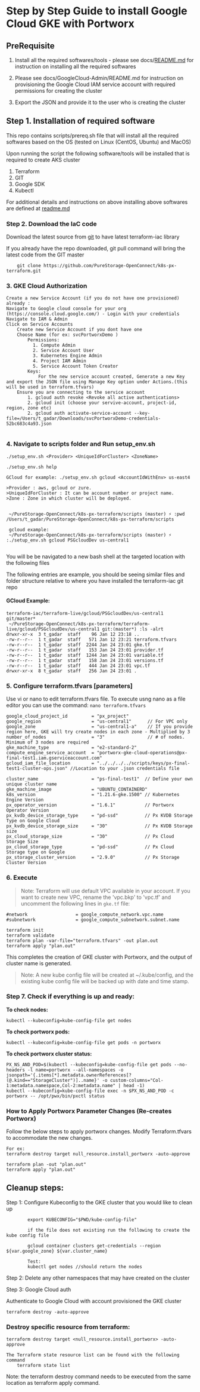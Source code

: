 # Step by Step Guide to install Google Cloud GKE with Portworx

## PreRequisite

1. Install all the required softwares/tools - please see docs/[README.md](../../README.md) for instruction on installing all the required softwares

2. Please see docs/GoogleCloud-Admin/README.md for instruction on provisioning the Google Cloud IAM service account with required permissions for creating the cluster

3. Export the JSON and provide it to the user who is creating the cluster


## Step 1. Installation of required software

This repo contains scripts/prereq.sh file that will install all the required softwares based on the OS (tested on Linux (CentOS, Ubuntu) and MacOS)

Upon running the script the following software/tools will be installed that is required to create AKS cluster

1. Terraform
2. GIT
3. Google SDK
4. Kubectl

For additional details and instructions on above installing above softwares are defined at [readme.md](../../README.md)

### Step 2. Download the IaC code

Download the latest source from [git](https://github.com/PureStorage-OpenConnect/k8s-px-terraform.git) to have latest terraform-iac library

If you already have the repo downloaded, git pull command will bring the latest code from the GIT master

```
    git clone https://github.com/PureStorage-OpenConnect/k8s-px-terraform.git
```

### 3. GKE Cloud Authorization

```
Create a new Service Account (if you do not have one provisioned) already :
Navigate to Google cloud console for your org (https://console.cloud.google.com/) - Login with your credentials
Navigate to IAM & Admin 
Click on Service Accounts
    Create new Service Account if you dont have one
    Choose Name (for ex: svcPortworxDemo )
        Permissions: 
          1. Compute Admin
          2. Service Account User
          3. Kubernetes Engine Admin
          4. Project IAM Admin
          5. Service Account Token Creator
        Keys:
            For the new service account created, Generate a new Key and export the JSON file using Manage Key option under Actions.(this will be used in terraform.tfvars)
    Ensure you are connecting to the service account
        1. gcloud auth revoke <Revoke all active authentications>
        2. gcloud init (choose your servive-account, project-id, region, zone etc)
        2. gcloud auth activate-service-account --key-file=/Users/t_gadar/Downloads/svcPortworxDemo-credentials-52bc683c4a93.json
    
```
### 4. Navigate to scripts folder and Run setup_env.sh <param1> <param2> <param3>

```
./setup_env.sh <Provider> <UniqueIdForCluster> <ZoneName>

./setup_env.sh help

GCloud for example: ./setup_env.sh gcloud <AccountIdWithEnv> us-east4

>Provider : aws, gcloud or zure.
>UniqueIdForCluster : It can be account number or project name.
>Zone : Zone in which cluster will be deployed.


 ~/PureStorage-OpenConnect/k8s-px-terraform/scripts (master) ⚡ :pwd
/Users/t_gadar/PureStorage-OpenConnect/k8s-px-terraform/scripts

 gcloud example:
 ~/PureStorage-OpenConnect/k8s-px-terraform/scripts (master) ⚡ :./setup_env.sh gcloud PSGcloudDev us-central1
 
```

You will be be navigated to a new bash shell at the targeted location with the following files

The following entries are example, you should be seeing similar files and folder structure relative to where you have installed the terraform-iac git repo


#### GCloud Example:
```
terraform-iac/terraform-live/gcloud/PSGcloudDev/us-central1 git/master*
 ~/PureStorage-OpenConnect/k8s-px-terraform/terraform-live/gcloud/PSGcloudDev/us-central1 git:(master*) :ls -alrt
drwxr-xr-x  3 t_gadar  staff    96 Jan 12 23:18 ..
-rw-r--r--  1 t_gadar  staff   571 Jan 12 23:21 terraform.tfvars
-rw-r--r--  1 t_gadar  staff  2244 Jan 24 23:01 gke.tf
-rw-r--r--  1 t_gadar  staff   153 Jan 24 23:01 provider.tf
-rw-r--r--  1 t_gadar  staff  1244 Jan 24 23:01 variable.tf
-rw-r--r--  1 t_gadar  staff   158 Jan 24 23:01 versions.tf
-rw-r--r--  1 t_gadar  staff   444 Jan 24 23:01 vpc.tf
drwxr-xr-x  8 t_gadar  staff   256 Jan 24 23:01 .

```


### 5. Configure terraform.tfvars [parameters]

Use vi or nano to edit terraform.tfvars file. To execute usng nano as a file editor you can use the command: `nano terraform.tfvars`

```	
google_cloud_project_id         = "px_project"       
google_region                   = "us-central1"      // For VPC only
google_zone                     = "us-central1-a"    // If you provide region here, GKE will try create nodes in each zone - Multiplied by 3
number_of_nodes                 = "3"                // # of nodes. Minimum of 3 nodes are required
gke_machine_type                = "e2-standard-2"
compute_engine_service_account  = "portworx-gke-cloud-operations@px-final-test1.iam.gserviceaccount.com"
gcloud_iam_file_location        = "../../../../scripts/keys/px-final-test1-cluster-ops.json" //Location to your .json credentials file

cluster_name                    = "ps-final-test1"  // Define your own unique cluster name
gke_machine_image               = "UBUNTU_CONTAINERD"
k8s_version                     = "1.21.6-gke.1500" // Kubernetes Engine Version
px_operator_version             = "1.6.1"           // Portworx Operator Version
px_kvdb_device_storage_type     = "pd-ssd"          // Px KVDB Storage Type on Google Cloud
px_kvdb_device_storage_size     = "30"              // Px KVDB Storage size
px_cloud_storage_size           = "30"              // Px Cloud Storage Size
px_cloud_storage_type           = "pd-ssd"          // Px Cloud Storage type on Google
px_storage_cluster_version      = "2.9.0"           // Px Storage Cluster Version

```

### 6. Execute

> Note: Terraform will use default VPC available in your account. If you want to create new VPC, rename the 'vpc.bkp' to 'vpc.tf' and uncomment the following lines in `gke.tf` file:

    #network                  = google_compute_network.vpc.name
    #subnetwork               = google_compute_subnetwork.subnet.name


```
terraform init
terraform validate
terraform plan -var-file="terraform.tfvars" -out plan.out
terraform apply "plan.out"
```

This completes the creation of GKE cluster with Portworx, and the output of cluster name is generated.

> Note: A new kube config file will be created at ~/.kube/config, and the existing kube config file will be backed up with date and time stamp.

###  Step 7. Check if everything is up and ready:

**To check nodes:**

	kubectl --kubeconfig=kube-config-file get nodes                          

**To check portworx pods:**

	kubectl --kubeconfig=kube-config-file get pods -n portworx 

**To check portworx cluster status:**

	PX_NS_AND_POD=$(kubectl --kubeconfig=kube-config-file get pods --no-headers -l name=portworx --all-namespaces -o jsonpath='{.items[*].metadata.ownerReferences[?(@.kind=="StorageCluster")]..name}' -o custom-columns="Col-1:metadata.namespace,Col-2:metadata.name" | head -1)
	kubectl --kubeconfig=kube-config-file exec -n $PX_NS_AND_POD -c portworx -- /opt/pwx/bin/pxctl status
	
### How to Apply Portworx Parameter Changes (Re-creates Portworx)

Follow the below steps to apply portworx changes. Modify Terraform.tfvars to accommodate the new changes.

```
For ex:
terraform destroy target null_resource.install_portworx -auto-approve

terraform plan -out "plan.out"
terraform apply "plan.out"
```
    
## Cleanup steps:
Step 1: 
Configure Kubeconfig to the GKE cluster that you would like to clean up

```
        export KUBECONFIG="$PWD/kube-config-file"

        if the file does not existing run the following to create the kube config file

        gcloud container clusters get-credentials --region ${var.google_zone} ${var.cluster_name}

        Test: 
        kubectl get nodes //should return the nodes
```

Step 2: Delete any other namespaces that may have created on the cluster


Step 3: Google Cloud auth

Authenticate to Google Cloud with account provisioned the GKE cluster
```
terraform destroy -auto-approve
```
### Destroy specific resource from terraform:

```
terraform destroy target <null_resource.install_portworx> -auto-approve

The Terraform state resource list can be found with the following command
	terraform state list
```

Note: the terraform destroy command needs to be executed from the same location as terraform apply command. 

